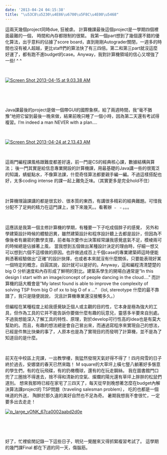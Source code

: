 ```yaml
---
date: '2013-04-24 04:15:38'
title: "\u53C8\u5230\u4E86\u6700\u5F8C\u4E00\u5468"
---
```


這兩天幾個project同時due, 狂被虐。 計算機課最後這個project是一學期四個裡面最難的一個， 時間和內存都限制的很緊。 我第一個part想到了幾個還不錯的優化算法，出乎意料的佔據了score board，直到剛剛Autograder關閉，一週多的時間也沒有被人超越，更比staff們的算法快了有三四倍。第二和第三part就沒這麼好運了，都有跑不進budget的case。Anyway，我對計算機領域的信心又增強了一些! ^ ^

 

[![Screen Shot 2013-04-15 at 9.03.38 AM](/content/images/uploads/2013/04/Screen-Shot-2013-04-15-at-9.03.38-AM-241x300.png)](/content/images/uploads/2013/04/Screen-Shot-2013-04-15-at-9.03.38-AM.png)

 

 

Java課最後的project是做一個帶GUI的國際象棋，給了兩週時間，我“毫不猶豫”地把它留到最後一晚來做，結果前晚只睡了一個小時，因為第二天還有考試得複習。I’m indeed a man NEVER with a plan….

 

[![Screen Shot 2013-04-24 at 2.13.43 AM](/content/images/uploads/2013/04/Screen-Shot-2013-04-24-at-2.13.43-AM-300x222.png)](/content/images/uploads/2013/04/Screen-Shot-2013-04-24-at-2.13.43-AM.png)

 

這兩門編程課風格跟難度都差好遠，前一門是CS的經典核心課，數據結構與算法； 後一門其實是給信息專業開設的計算機課，用最基礎的Java講一些的很寬泛的知識，蜻蜓點水，不像算法課，什麼奇怪算法都要親手編一編。不過這樣搭配也好，太多coding intense 的課一起上難免乏味。（其實更多是完全hold不住）

 

計算機理論課講的都是很玄妙、很本質的東西，有講很多精彩的經典難題。可惜我分配不了足夠的精力在這門課上，接下來幾天。。看著辦 ﹣ ﹣。。。

 

這應該是我第一個主修計算機的學期，有種要一下子吃成個胖子的感覺， 另外和學建築設計時候的體驗迥異，雖然建築設計和程序設計聽上去都是設計，但因為不像後者有嚴密的數學支撐，前者每次要作出決策經常讓我感覺底氣不足，模棱兩可的時候總是佔據著上風， 當我想到五個做出某種設計決定的理由時，仔細一想又可以想到六個不這樣做的原因。也許做過成百上千個case的專業建築師這時便能夠憑著經驗做出“正確”的設計抉擇，也或者本來就沒有什麼關係，只要能表現好某一個特定的概念，自圓其說，設計就可以是好的。Anyway，這和編程清清楚楚的 big O 分析速度和內存形成了鮮明的對比。建築系學生的開場白通常是”In this design I start with an image/concept of people dancing in the cloud….” 而計算機的話大概會是”My latest found is able to improve the complexity of solving TSP from big O of xx to big O of x …” （lol, stereotype 什麼的最不靠譜了，我只是隨便說說， 況且計算機專業還沒接觸多久。）

但編程在某種程度上給我感覺缺乏個人或主觀的目的性，它本身是極為強大的工具，但作為工具的它并不能告訴你要做什麼有趣的玩意兒，靈感多半要來自別處。不過我想能深入了解工具的特性、原理，對於develop可行性高的idea也是有莫大幫助的。而且，有趣的想法總是會自己冒出來，而通過寫程序來實現自己的想法，已經是件無比快樂的事了，人原本也是為了實現目的而發明了計算機，並不是為了知道目的是什麼。

 

前天在中校區上完課，一出教學樓，我猛然發現天氣好得不得了！四月飛雪的日子終於過去，安娜堡的春天已然來臨！ M square的大草坪上橫七豎八躺著好多愜意的學生們，有的在玩飛碟，有的扔橄欖球，還有的在玩走鋼絲。 我在圖書館門口兜了三圈捨不得進去，捨不得和清新的空氣、燦爛的陽光還有草坪上胖胖的松鼠們道別。 想來我那時已經在家宅了三四天了，每天從早到晚想著怎麼在budget內解決算法課project的 TSP問題（traveling salesman problem）， 吃的也都是一個味道的外送， 陶醉於那久違的美好自然也不足為奇。 暑期我想我不會很忙，一定要多出去走走！

[![p_large_vONK_67ca0002aabd2d0e](/content/images/uploads/2013/04/p_large_vONK_67ca0002aabd2d0e-300x225.jpg "old photo")](/content/images/uploads/2013/04/p_large_vONK_67ca0002aabd2d0e.jpg)

 

 

好了，忙裡偷閒記錄一下這些日子，明兒一覺醒來又得抓緊複習考試了。 這學期的幾門課Final 都在下週的同一天，傷腦筋。



